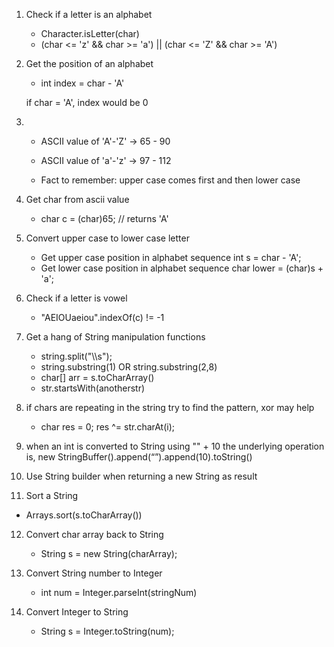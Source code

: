 1. Check if a letter is an alphabet
    - Character.isLetter(char)
    - (char <= 'z' && char >= 'a') || (char <= 'Z' && char >= 'A')
  
2. Get the position of an alphabet
    - int index = char - 'A'
    
    if char = 'A', index would be 0
    
3. - ASCII value of 'A'-'Z' -> 65 - 90

   - ASCII value of 'a'-'z' -> 97 - 112
   
   - Fact to remember: upper case comes first and then lower case
   
4. Get char from ascii value
    - char c = (char)65; // returns 'A'

5. Convert upper case to lower case letter
   - Get upper case position in alphabet sequence
        int s = char - 'A';
   - Get lower case position in alphabet sequence
        char lower = (char)s + 'a';
        
6. Check if a letter is vowel
    - "AEIOUaeiou".indexOf(c) != -1
  
7. Get a hang of String manipulation functions
    - string.split("\\\s");
    - string.substring(1) OR string.substring(2,8)
    - char[] arr = s.toCharArray()
    - str.startsWith(anotherstr)
  
8. if chars are repeating in the string try to find the pattern, xor may help
    - char res = 0; 
    res ^= str.charAt(i); 
   
9. when an int is converted to String using "" + 10 the underlying operation is,
    new StringBuffer().append(“”).append(10).toString()
    
10. Use String builder when returning a new String as result

11. Sort a String
   - Arrays.sort(s.toCharArray())
   
12. Convert char array back to String
    - String s = new String(charArray);
    
13. Convert String number to Integer
    - int num = Integer.parseInt(stringNum)
    
14. Convert Integer to String
    - String s = Integer.toString(num);
